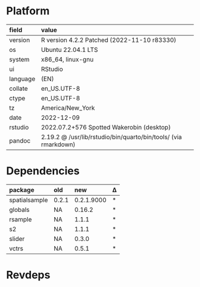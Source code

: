 # Platform

|field    |value                                                           |
|:--------|:---------------------------------------------------------------|
|version  |R version 4.2.2 Patched (2022-11-10 r83330)                     |
|os       |Ubuntu 22.04.1 LTS                                              |
|system   |x86_64, linux-gnu                                               |
|ui       |RStudio                                                         |
|language |(EN)                                                            |
|collate  |en_US.UTF-8                                                     |
|ctype    |en_US.UTF-8                                                     |
|tz       |America/New_York                                                |
|date     |2022-12-09                                                      |
|rstudio  |2022.07.2+576 Spotted Wakerobin (desktop)                       |
|pandoc   |2.19.2 @ /usr/lib/rstudio/bin/quarto/bin/tools/ (via rmarkdown) |

# Dependencies

|package       |old   |new        |Δ  |
|:-------------|:-----|:----------|:--|
|spatialsample |0.2.1 |0.2.1.9000 |*  |
|globals       |NA    |0.16.2     |*  |
|rsample       |NA    |1.1.1      |*  |
|s2            |NA    |1.1.1      |*  |
|slider        |NA    |0.3.0      |*  |
|vctrs         |NA    |0.5.1      |*  |

# Revdeps

